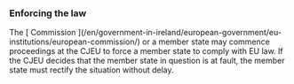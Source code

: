 ###  Enforcing the law

The [ Commission ](/en/government-in-ireland/european-government/eu-
institutions/european-commission/) or a member state may commence proceedings
at the CJEU to force a member state to comply with EU law. If the CJEU decides
that the member state in question is at fault, the member state must rectify
the situation without delay.
